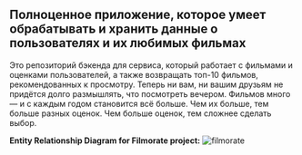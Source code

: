 ## Полноценное приложение, которое умеет обрабатывать и хранить данные о пользователях и их любимых фильмах
Это репозиторий бэкенда для сервиса, который работает с фильмами и оценками пользователей, а также возвращать топ-10 фильмов, рекомендованных к просмотру. Теперь ни вам, ни вашим друзьям не придётся долго размышлять, что посмотреть вечером.
<space><space>
Фильмов много — и с каждым годом становится всё больше. Чем их больше, тем больше разных оценок. Чем больше оценок, тем сложнее сделать выбор.

**Entity Relationship Diagram for Filmorate project:**
![filmorate](https://user-images.githubusercontent.com/48589615/175814346-a82ce7f5-be6e-4ba4-a534-42b111579370.jpg)